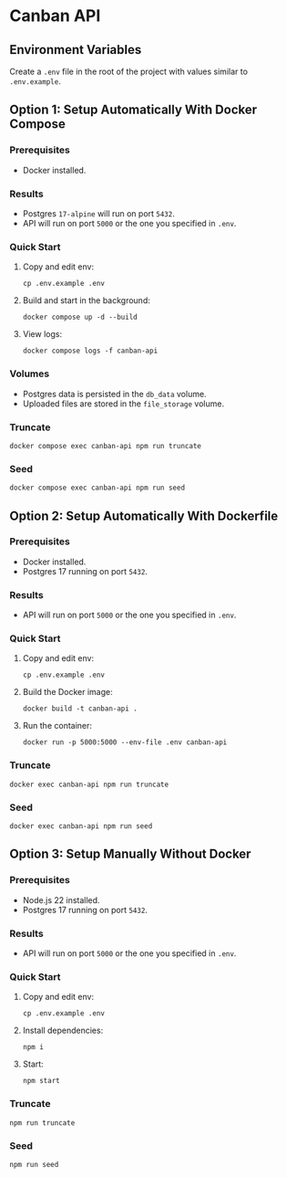 # Canban API

## Environment Variables

Create a `.env` file in the root of the project with values similar to `.env.example`.

## Option 1: Setup Automatically With Docker Compose

### Prerequisites

- Docker installed.

### Results

- Postgres `17-alpine` will run on port `5432`.
- API will run on port `5000` or the one you specified in `.env`.

### Quick Start

1. Copy and edit env:
   ```shell
   cp .env.example .env
   ```
2. Build and start in the background:
   ```shell
   docker compose up -d --build
   ```
3. View logs:
   ```shell
   docker compose logs -f canban-api
   ```

### Volumes

- Postgres data is persisted in the `db_data` volume.
- Uploaded files are stored in the `file_storage` volume.

### Truncate

```shell
docker compose exec canban-api npm run truncate
```

### Seed

```shell
docker compose exec canban-api npm run seed
```

## Option 2: Setup Automatically With Dockerfile

### Prerequisites

- Docker installed.
- Postgres 17 running on port `5432`.

### Results

- API will run on port `5000` or the one you specified in `.env`.

### Quick Start

1. Copy and edit env:
   ```shell
   cp .env.example .env
   ```
2. Build the Docker image:
   ```shell
   docker build -t canban-api .
   ```
3. Run the container:
   ```shell
   docker run -p 5000:5000 --env-file .env canban-api
   ```

### Truncate

```shell
docker exec canban-api npm run truncate
```

### Seed

```shell
docker exec canban-api npm run seed
```

## Option 3: Setup Manually Without Docker

### Prerequisites

- Node.js 22 installed.
- Postgres 17 running on port `5432`.

### Results

- API will run on port `5000` or the one you specified in `.env`.

### Quick Start

1. Copy and edit env:
   ```shell
   cp .env.example .env
   ```
2. Install dependencies:
   ```shell
   npm i
   ```
3. Start:
   ```shell
   npm start
   ```

### Truncate

```shell
npm run truncate
```

### Seed

```shell
npm run seed
```
